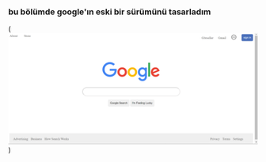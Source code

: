 ### bu bölümde google'ın eski bir sürümünü tasarladım
(![Ekran görüntüsü](<Ekran görüntüsü 2023-06-21 211130.png>))